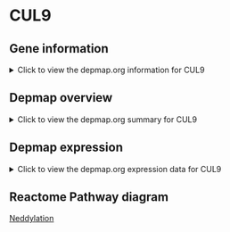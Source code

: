 <h1>CUL9</h1>

<h2>Gene information</h2>
<details>
  <summary>Click to view the depmap.org information for CUL9</summary>
  <iframe src="https://depmap.org/portal/gene/CUL9?tab=about" style="border:none;width:100%;height:800px"></iframe>
</details>

<h2>Depmap overview</h2>
<details>
  <summary>Click to view the depmap.org summary for CUL9</summary>
  <iframe src="https://depmap.org/portal/gene/CUL9?tab=overview" style="border:none;width:100%;height:800px"></iframe>
</details>

<h2>Depmap expression</h2>
<details>
  <summary>Click to view the depmap.org expression data for CUL9</summary>
  <iframe src="https://depmap.org/portal/gene/CUL9?tab=characterization" style="border:none;width:100%;height:800px"></iframe>
</details>



<h2>Reactome Pathway diagram</h2>
<a href="https://reactome.org/PathwayBrowser/#/R-HSA-8951664" target="_BLANK">Neddylation</a>



